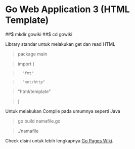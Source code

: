 # Go Web Application 3 (HTML Template)

##$ mkdir gowiki
##$ cd gowiki

Library standar untuk melakukan get dan read HTML

>package main

>import (

>		"fmt"

>		"net/http"

>   "html/template"

>)


Untuk melakukan Compile pada umumnya seperti Java 
>go build namafile.go

>./namafile

Check disini untuk lebih lengkapnya [Go Pages Wiki](https://golang.org/doc/articles/wiki/).

